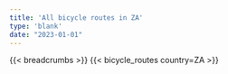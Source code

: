 ```yaml
---
title: 'All bicycle routes in ZA'
type: 'blank'
date: "2023-01-01"
---
```


{{< breadcrumbs >}}
{{< bicycle_routes country=ZA >}}
